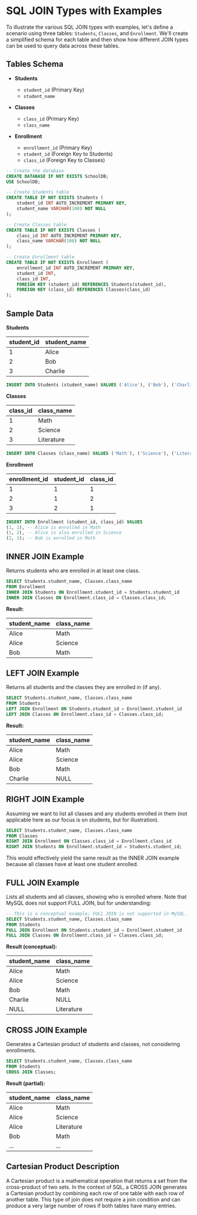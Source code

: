 
# SQL JOIN Types with Examples

To illustrate the various SQL JOIN types with examples, let's define a scenario using three tables: `Students`, `Classes`, and `Enrollment`. We'll create a simplified schema for each table and then show how different JOIN types can be used to query data across these tables.

## Tables Schema

- **Students**
  - `student_id` (Primary Key)
  - `student_name`

- **Classes**
  - `class_id` (Primary Key)
  - `class_name`

- **Enrollment**
  - `enrollment_id` (Primary Key)
  - `student_id` (Foreign Key to Students)
  - `class_id` (Foreign Key to Classes)

```sql
-- Create the database
CREATE DATABASE IF NOT EXISTS SchoolDB;
USE SchoolDB;

-- Create Students table
CREATE TABLE IF NOT EXISTS Students (
    student_id INT AUTO_INCREMENT PRIMARY KEY,
    student_name VARCHAR(100) NOT NULL
);

-- Create Classes table
CREATE TABLE IF NOT EXISTS Classes (
    class_id INT AUTO_INCREMENT PRIMARY KEY,
    class_name VARCHAR(100) NOT NULL
);

-- Create Enrollment table
CREATE TABLE IF NOT EXISTS Enrollment (
    enrollment_id INT AUTO_INCREMENT PRIMARY KEY,
    student_id INT,
    class_id INT,
    FOREIGN KEY (student_id) REFERENCES Students(student_id),
    FOREIGN KEY (class_id) REFERENCES Classes(class_id)
);
```

## Sample Data

**Students**

| student_id | student_name |
|------------|--------------|
| 1          | Alice        |
| 2          | Bob          |
| 3          | Charlie      |

```sql
INSERT INTO Students (student_name) VALUES ('Alice'), ('Bob'), ('Charlie');
```

**Classes**

| class_id | class_name   |
|----------|--------------|
| 1        | Math         |
| 2        | Science      |
| 3        | Literature   |

```sql
INSERT INTO Classes (class_name) VALUES ('Math'), ('Science'), ('Literature');
```

**Enrollment**

| enrollment_id | student_id | class_id |
|---------------|------------|----------|
| 1             | 1          | 1        |
| 2             | 1          | 2        |
| 3             | 2          | 1        |

```sql
INSERT INTO Enrollment (student_id, class_id) VALUES
(1, 1), -- Alice is enrolled in Math
(1, 2), -- Alice is also enrolled in Science
(2, 1); -- Bob is enrolled in Math
```

## INNER JOIN Example

Returns students who are enrolled in at least one class.

```sql
SELECT Students.student_name, Classes.class_name
FROM Enrollment
INNER JOIN Students ON Enrollment.student_id = Students.student_id
INNER JOIN Classes ON Enrollment.class_id = Classes.class_id;
```

**Result:**

| student_name | class_name |
|--------------|------------|
| Alice        | Math       |
| Alice        | Science    |
| Bob          | Math       |

## LEFT JOIN Example

Returns all students and the classes they are enrolled in (if any).

```sql
SELECT Students.student_name, Classes.class_name
FROM Students
LEFT JOIN Enrollment ON Students.student_id = Enrollment.student_id
LEFT JOIN Classes ON Enrollment.class_id = Classes.class_id;
```

**Result:**

| student_name | class_name |
|--------------|------------|
| Alice        | Math       |
| Alice        | Science    |
| Bob          | Math       |
| Charlie      | NULL       |

## RIGHT JOIN Example

Assuming we want to list all classes and any students enrolled in them (not applicable here as our focus is on students, but for illustration).

```sql
SELECT Students.student_name, Classes.class_name
FROM Classes
RIGHT JOIN Enrollment ON Classes.class_id = Enrollment.class_id
RIGHT JOIN Students ON Enrollment.student_id = Students.student_id;
```

This would effectively yield the same result as the INNER JOIN example because all classes have at least one student enrolled.

## FULL JOIN Example

Lists all students and all classes, showing who is enrolled where. Note that MySQL does not support FULL JOIN, but for understanding:

```sql
-- This is a conceptual example; FULL JOIN is not supported in MySQL.
SELECT Students.student_name, Classes.class_name
FROM Students
FULL JOIN Enrollment ON Students.student_id = Enrollment.student_id
FULL JOIN Classes ON Enrollment.class_id = Classes.class_id;
```

**Result (conceptual):**

| student_name | class_name |
|--------------|------------|
| Alice        | Math       |
| Alice        | Science    |
| Bob          | Math       |
| Charlie      | NULL       |
| NULL         | Literature |

## CROSS JOIN Example

Generates a Cartesian product of students and classes, not considering enrollments.

```sql
SELECT Students.student_name, Classes.class_name
FROM Students
CROSS JOIN Classes;
```

**Result (partial):**

| student_name | class_name |
|--------------|------------|
| Alice        | Math       |
| Alice        | Science    |
| Alice        | Literature |
| Bob          | Math       |
| ...          | ...        |

## Cartesian Product Description

A Cartesian product is a mathematical operation that returns a set from the cross-product of two sets. In the context of SQL, a CROSS JOIN generates a Cartesian product by combining each row of one table with each row of another table. This type of join does not require a join condition and can produce a very large number of rows if both tables have many entries.
